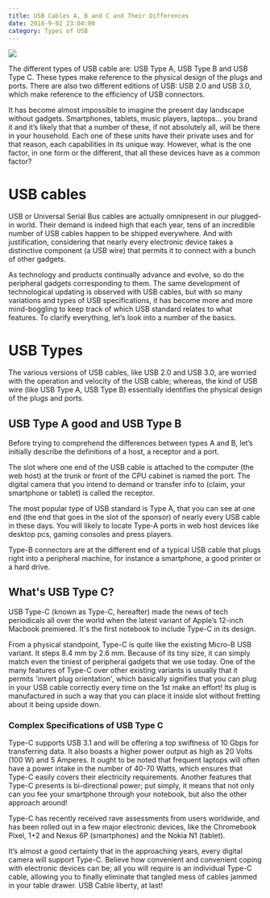 ```yaml
---
title: USB Cables A, B and C and Their Differences
date: 2018-9-02 23:04:00
category: Types of USB
---
```


![](/img/7.jpg)

The different types of USB cable are: USB Type A, USB Type B and USB Type C. These types make reference to the physical design of the plugs and ports. There are also two different editions of USB: USB 2.0 and USB 3.0, which make reference to the efficiency of USB connectors.

<!-- more -->

It has become almost impossible to imagine the present day landscape without gadgets. Smartphones, tablets, music players, laptops… you brand it and it’s likely that that a number of these, if not absolutely all, will be there in your household. Each one of these units have their private uses and for that reason, each capabilities in its unique way. However, what is the one factor, in one form or the different, that all these devices have as a common factor?

# USB cables

USB or Universal Serial Bus cables are actually omnipresent in our plugged-in world. Their demand is indeed high that each year, tens of an incredible number of USB cables happen to be shipped everywhere. And with justification, considering that nearly every electronic device takes a distinctive component (a USB wire) that permits it to connect with a bunch of other gadgets.

As technology and products continually advance and evolve, so do the peripheral gadgets corresponding to them. The same development of technological updating is observed with USB cables, but with so many variations and types of USB specifications, it has become more and more mind-boggling to keep track of which USB standard relates to what features. To clarify everything, let’s look into a number of the basics.

# USB Types

The various versions of USB cables, like USB 2.0 and USB 3.0, are worried with the operation and velocity of the USB cable; whereas, the kind of USB wire (like USB Type A, USB Type B) essentially identifies the physical design of the plugs and ports.

## USB Type A good and USB Type B

Before trying to comprehend the differences between types A and B, let’s initially describe the definitions of a host, a receptor and a port.

The slot where one end of the USB cable is attached to the computer (the web host) at the trunk or front of the CPU cabinet is named the port. The digital camera that you intend to demand or transfer info to (claim, your smartphone or tablet) is called the receptor.

The most popular type of USB standard is Type A, that you can see at one end (the end that goes in the slot of the sponsor) of nearly every USB cable in these days. You will likely to locate Type-A ports in web host devices like desktop pcs, gaming consoles and press players.

Type-B connectors are at the different end of a typical USB cable that plugs right into a peripheral machine, for instance a smartphone, a good printer or a hard drive.

## What's USB Type C?

USB Type-C (known as Type-C, hereafter) made the news of tech periodicals all over the world when the latest variant of Apple’s 12-inch Macbook premiered. It's the first notebook to include Type-C in its design.

From a physical standpoint, Type-C is quite like the existing Micro-B USB variant. It steps 8.4 mm by 2.6 mm. Because of its tiny size, it can simply match even the tiniest of peripheral gadgets that we use today. One of the many features of Type-C over other existing variants is usually that it permits 'invert plug orientation', which basically signifies that you can plug in your USB cable correctly every time on the 1st make an effort! Its plug is manufactured in such a way that you can place it inside slot without fretting about it being upside down.

### Complex Specifications of USB Type C

Type-C supports USB 3.1 and will be offering a top swiftness of 10 Gbps for transferring data. It also boasts a higher power output as high as 20 Volts (100 W) and 5 Amperes. It ought to be noted that frequent laptops will often have a power intake in the number of 40-70 Watts, which ensures that Type-C easily covers their electricity requirements. Another features that Type-C presents is bi-directional power; put simply, it means that not only can you fee your smartphone through your notebook, but also the other approach around!

Type-C has recently received rave assessments from users worldwide, and has been rolled out in a few major electronic devices, like the Chromebook Pixel, 1+2 and Nexus 6P (smartphones) and the Nokia N1 (tablet).

It’s almost a good certainty that in the approaching years, every digital camera will support Type-C. Believe how convenient and convenient coping with electronic devices can be; all you will require is an individual Type-C cable, allowing you to finally eliminate that tangled mess of cables jammed in your table drawer. USB Cable liberty, at last!